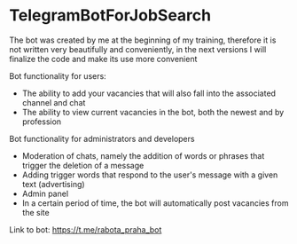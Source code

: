 # TelegramBotForJobSearch
The bot was created by me at the beginning of my training, therefore it is not written very beautifully and conveniently, in the next versions I will finalize the code and make its use more convenient

Bot functionality for users:
 - The ability to add your vacancies that will also fall into the associated channel and chat
 - The ability to view current vacancies in the bot, both the newest and by profession
 
Bot functionality for administrators and developers
 - Moderation of chats, namely the addition of words or phrases that trigger the deletion of a message
 - Adding trigger words that respond to the user's message with a given text (advertising)
 - Admin panel
 - In a certain period of time, the bot will automatically post vacancies from the site
 
 Link to bot: https://t.me/rabota_praha_bot
